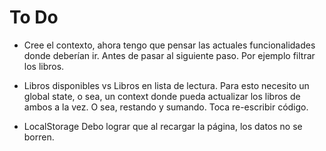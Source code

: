 # To Do

-   Cree el contexto, ahora tengo que pensar las actuales funcionalidades donde deberían ir. Antes de pasar al
    siguiente paso. Por ejemplo filtrar los libros.

-   Libros disponibles vs Libros en lista de lectura.
    Para esto necesito un global state, o sea, un context donde pueda actualizar
    los libros de ambos a la vez. O sea, restando y sumando. Toca re-escribir código.

-   LocalStorage
    Debo lograr que al recargar la página, los datos no se borren.
